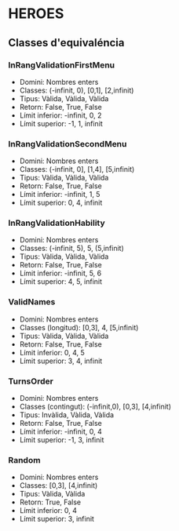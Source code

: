 # HEROES
## Classes d'equivaléncia

### InRangValidationFirstMenu
- Domini: Nombres enters
- Classes: (-infinit, 0), [0,1], [2,infinit)
- Tipus: Vàlida, Vàlida, Vàlida
- Retorn: False, True, False
- Límit inferior: -infinit, 0, 2
- Límit superior: -1, 1, infinit

### InRangValidationSecondMenu
- Domini: Nombres enters
- Classes: (-infinit, 0], [1,4], [5,infinit)
- Tipus: Vàlida, Vàlida, Vàlida
- Retorn: False, True, False
- Límit inferior: -infinit, 1, 5
- Límit superior: 0, 4, infinit

### InRangValidationHability
- Domini: Nombres enters
- Classes: (-infinit, 5), 5, (5,infinit)
- Tipus: Vàlida, Vàlida, Vàlida
- Retorn: False, True, False
- Límit inferior: -infinit, 5, 6
- Límit superior: 4, 5, infinit

### ValidNames
- Domini: Nombres enters
- Classes (longitud): [0,3], 4, [5,infinit)
- Tipus: Vàlida, Vàlida, Vàlida
- Retorn: False, True, False
- Límit inferior: 0, 4, 5
- Límit superior: 3, 4, infinit

### TurnsOrder
- Domini: Nombres enters
- Classes (contingut): (-infinit,0), [0,3], [4,infinit)
- Tipus: Invàlida, Vàlida, Vàlida
- Retorn: False, True, False
- Límit inferior: -infinit, 0, 4
- Límit superior: -1, 3, infinit

### Random
- Domini: Nombres enters
- Classes: [0,3], [4,infinit)
- Tipus: Vàlida, Vàlida
- Retorn: True, False
- Límit inferior: 0, 4
- Límit superior: 3, infinit
